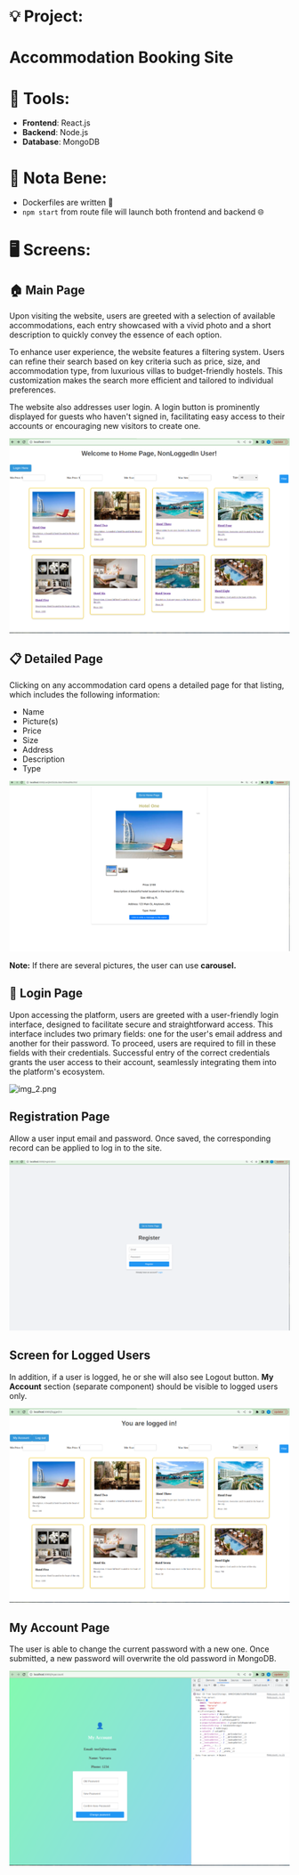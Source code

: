 # :bulb: Project: 
# Accommodation Booking Site

# :rocket: Tools:
- **Frontend**: React.js
- **Backend**: Node.js
- **Database**: MongoDB

# :memo: Nota Bene:

- Dockerfiles are written 🐳
- `npm start` from route file will launch both frontend and backend 🌐


# 🖥️ Screens:

## 🏠 Main Page
Upon visiting the website, users are greeted with a selection of available accommodations, each entry showcased with a vivid photo and a short description to quickly convey the essence of each option.

To enhance user experience, the website features a filtering system. Users can refine their search based on key criteria such as price, size, and accommodation type, from luxurious villas to budget-friendly hostels. This customization makes the search more efficient and tailored to individual preferences.

The website also addresses user login. A login button is prominently displayed for guests who haven't signed in, facilitating easy access to their accounts or encouraging new visitors to create one.

![img.png](img/img.png)

## 📋 Detailed Page
Clicking on any accommodation card opens a detailed page for that listing, which includes the following information:

- Name
- Picture(s)
- Price
- Size
- Address
- Description
- Type

![img_4.png](img/img_4.png)

**Note:** If there are several pictures, the user can use **carousel.**

## 🔑 Login Page

Upon accessing the platform, users are greeted with a user-friendly login interface, designed to facilitate secure and straightforward access. This interface includes two primary fields: one for the user's email address and another for their password. To proceed, users are required to fill in these fields with their credentials. Successful entry of the correct credentials grants the user access to their account, seamlessly integrating them into the platform's ecosystem.

![img_2.png](img/img_2.png)

## Registration Page
Allow a user input email and password. Once saved, the corresponding record 
can be applied to log in to the site.

![img_1.png](img/img_1.png)

## Screen for Logged Users
In addition, if a user is logged, he or she will also see Logout button.
**My Account** section (separate component) should be visible to logged users only. 

![img_3.png](img/img_3.png)

## My Account Page
The user is able to change the current password with a new one. Once submitted, 
a new password will overwrite the old password in MongoDB.

![img_5.png](img/img_5.png)
